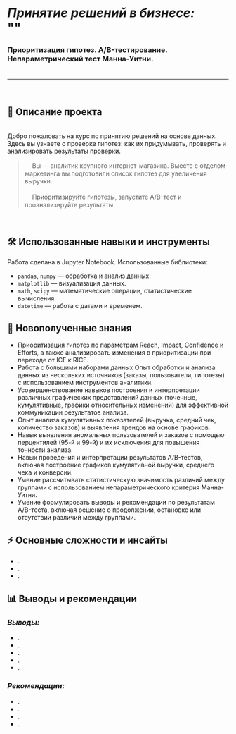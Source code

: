 # _Принятие решений в бизнесе:_ <br> ""
### Приоритизация гипотез. A/B-тестирование. Непараметрический тест Манна-Уитни. <br><br>
***
<br>

## 📌 Описание проекта <br>
<br>
Добро пожаловать на курс по принятию решений на основе данных.
Здесь вы узнаете о проверке гипотез: как их придумывать, проверять и анализировать результаты проверки.

>  ᅠ Вы — аналитик крупного интернет-магазина. Вместе с отделом маркетинга вы подготовили список гипотез для увеличения выручки.
<br><br>
>  ᅠ Приоритизируйте гипотезы, запустите A/B-тест и проанализируйте результаты.

<br>

## 🛠 Использованные навыки и инструменты
Работа сделана в Jupyter Notebook. Использованные библиотеки:
- `pandas`, `numpy` — обработка и анализ данных.
- `matplotlib` — визуализация данных.
- `math`, `scipy` — математические операции, статистические вычисления.
- `datetime` — работа с датами и временем.

## 🎯 Новополученные знания
- Приоритизация гипотез по параметрам Reach, Impact, Confidence и Efforts, а также анализировать изменения в приоритизации при переходе от ICE к RICE.
- Работа с большими наборами данных Опыт обработки и анализа данных из нескольких источников (заказы, пользователи, гипотезы) с использованием инструментов аналитики.
- Усовершенствование навыков построения и интерпретации различных графических представлений данных (точечные, кумулятивные, графики относительных изменений) для эффективной коммуникации результатов анализа.
- Опыт анализа кумулятивных показателей (выручка, средний чек, количество заказов) и выявления трендов на основе графиков.
- Навык выявления аномальных пользователей и заказов с помощью перцентилей (95-й и 99-й) и их исключения для повышения точности анализа.
- Навык проведения и интерпретации результатов A/B-тестов, включая построение графиков кумулятивной выручки, среднего чека и конверсии.
- Умение рассчитывать статистическую значимость различий между группами с использованием непараметрического критерия Манна-Уитни.
- Умение формулировать выводы и рекомендации по результатам A/B-теста, включая решение о продолжении, остановке или отсутствии различий между группами.

## ⚡ Основные сложности и инсайты
- .
- .
- .

## 📊 Выводы и рекомендации

### ***Выводы:***
- .  
- .  
- .  
- .  
- .  

### ***Рекомендации:***  
- .  
- .  
- .  
- .

